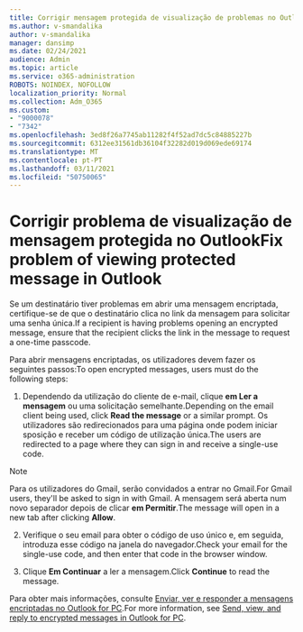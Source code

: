 ```yaml
---
title: Corrigir mensagem protegida de visualização de problemas no Outlook
ms.author: v-smandalika
author: v-smandalika
manager: dansimp
ms.date: 02/24/2021
audience: Admin
ms.topic: article
ms.service: o365-administration
ROBOTS: NOINDEX, NOFOLLOW
localization_priority: Normal
ms.collection: Adm_O365
ms.custom:
- "9000078"
- "7342"
ms.openlocfilehash: 3ed8f26a7745ab11282f4f52ad7dc5c84885227b
ms.sourcegitcommit: 6312ee31561db36104f32282d019d069ede69174
ms.translationtype: MT
ms.contentlocale: pt-PT
ms.lasthandoff: 03/11/2021
ms.locfileid: "50750065"
---
```

# <a name="fix-problem-of-viewing-protected-message-in-outlook"></a><span data-ttu-id="cbfbb-102">Corrigir problema de visualização de mensagem protegida no Outlook</span><span class="sxs-lookup"><span data-stu-id="cbfbb-102">Fix problem of viewing protected message in Outlook</span></span>

<span data-ttu-id="cbfbb-103">Se um destinatário tiver problemas em abrir uma mensagem encriptada, certifique-se de que o destinatário clica no link da mensagem para solicitar uma senha única.</span><span class="sxs-lookup"><span data-stu-id="cbfbb-103">If a recipient is having problems opening an encrypted message, ensure that the recipient clicks the link in the message to request a one-time passcode.</span></span>

<span data-ttu-id="cbfbb-104">Para abrir mensagens encriptadas, os utilizadores devem fazer os seguintes passos:</span><span class="sxs-lookup"><span data-stu-id="cbfbb-104">To open encrypted messages, users must do the following steps:</span></span>

1. <span data-ttu-id="cbfbb-105">Dependendo da utilização do cliente de e-mail, clique **em Ler a mensagem** ou uma solicitação semelhante.</span><span class="sxs-lookup"><span data-stu-id="cbfbb-105">Depending on the email client being used, click **Read the message** or a similar prompt.</span></span> <span data-ttu-id="cbfbb-106">Os utilizadores são redirecionados para uma página onde podem iniciar sposição e receber um código de utilização única.</span><span class="sxs-lookup"><span data-stu-id="cbfbb-106">The users are redirected to a page where they can sign in and receive a single-use code.</span></span>

> [!NOTE]
> <span data-ttu-id="cbfbb-107">Para os utilizadores do Gmail, serão convidados a entrar no Gmail.</span><span class="sxs-lookup"><span data-stu-id="cbfbb-107">For Gmail users, they'll be asked to sign in with Gmail.</span></span> <span data-ttu-id="cbfbb-108">A mensagem será aberta num novo separador depois de clicar **em Permitir**.</span><span class="sxs-lookup"><span data-stu-id="cbfbb-108">The message will open in a new tab after clicking **Allow**.</span></span>

2. <span data-ttu-id="cbfbb-109">Verifique o seu email para obter o código de uso único e, em seguida, introduza esse código na janela do navegador.</span><span class="sxs-lookup"><span data-stu-id="cbfbb-109">Check your email for the single-use code, and then enter that code in the browser window.</span></span>

3. <span data-ttu-id="cbfbb-110">Clique **Em Continuar** a ler a mensagem.</span><span class="sxs-lookup"><span data-stu-id="cbfbb-110">Click **Continue** to read the message.</span></span>

<span data-ttu-id="cbfbb-111">Para obter mais informações, consulte [Enviar, ver e responder a mensagens encriptadas no Outlook for PC](https://support.microsoft.com/topic/send-view-and-reply-to-encrypted-messages-in-outlook-for-pc-eaa43495-9bbb-4fca-922a-df90dee51980).</span><span class="sxs-lookup"><span data-stu-id="cbfbb-111">For more information, see [Send, view, and reply to encrypted messages in Outlook for PC](https://support.microsoft.com/topic/send-view-and-reply-to-encrypted-messages-in-outlook-for-pc-eaa43495-9bbb-4fca-922a-df90dee51980).</span></span>


